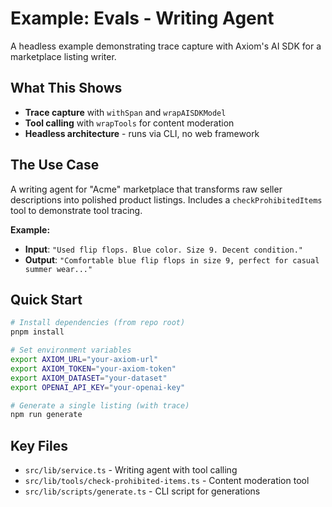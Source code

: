 # Example: Evals - Writing Agent

A headless example demonstrating trace capture with Axiom's AI SDK for a marketplace listing writer.

## What This Shows

- **Trace capture** with `withSpan` and `wrapAISDKModel` 
- **Tool calling** with `wrapTools` for content moderation
- **Headless architecture** - runs via CLI, no web framework

## The Use Case

A writing agent for "Acme" marketplace that transforms raw seller descriptions into polished product listings. Includes a `checkProhibitedItems` tool to demonstrate tool tracing.

**Example:**
- **Input**: `"Used flip flops. Blue color. Size 9. Decent condition."`
- **Output**: `"Comfortable blue flip flops in size 9, perfect for casual summer wear..."`

## Quick Start

```bash
# Install dependencies (from repo root)
pnpm install

# Set environment variables
export AXIOM_URL="your-axiom-url"
export AXIOM_TOKEN="your-axiom-token"  
export AXIOM_DATASET="your-dataset"
export OPENAI_API_KEY="your-openai-key"

# Generate a single listing (with trace)
npm run generate
```

## Key Files

- `src/lib/service.ts` - Writing agent with tool calling
- `src/lib/tools/check-prohibited-items.ts` - Content moderation tool
- `src/lib/scripts/generate.ts` - CLI script for generations

